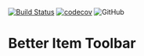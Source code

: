 [![Build Status](https://travis-ci.org/tFaster/better-item-toolbar.svg?branch=master)](https://travis-ci.org/tFaster/better-item-toolbar)
[![codecov](https://codecov.io/gh/tFaster/better-item-toolbar/branch/master/graph/badge.svg)](https://codecov.io/gh/tFaster/better-item-toolbar)
![GitHub](https://img.shields.io/github/license/tFaster/better-item-toolbar?style=flat-square)

# Better Item Toolbar
